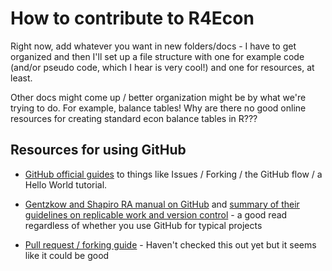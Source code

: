 # How to contribute to R4Econ

Right now, add whatever you want in new folders/docs - I have to get organized and then I'll set up a file structure with one for example code (and/or pseudo code, which I hear is very cool!) and one for resources, at least. 

Other docs might come up / better organization might be by what we're trying to do. For example, balance tables! Why are there no good online resources for creating standard econ balance tables in R???

## Resources for using GitHub
* [GitHub official guides](https://guides.github.com/) to things like Issues / Forking / the GitHub flow / a Hello World tutorial.

* [Gentzkow and Shapiro RA manual on GitHub](https://github.com/gslab-econ/ra-manual/wiki) and [summary of their guidelines on replicable work and version control](https://web.stanford.edu/~gentzkow/research/CodeAndData.pdf) - a good read regardless of whether you use GitHub for typical projects

* [Pull request / forking guide](https://www.thinkful.com/learn/github-pull-request-tutorial/#Time-to-Submit-Your-First-PR) - Haven't checked this out yet but it seems like it could be good

